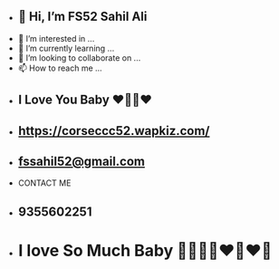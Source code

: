 - ## 👋 Hi, I’m FS52 Sahil Ali
- 👀 I’m interested in ...
- 🌱 I’m currently learning ...
- 💞️ I’m looking to collaborate on ...
- 📫 How to reach me ...

<!---
FS52/FS52 is a ✨ special ✨ repository because its `README.md` (this file) appears on your GitHub profile.
You can click the Preview link to take a look at your changes.
--->
- ## I Love You Baby ❤️🌹😍❤️
- ## https://corseccc52.wapkiz.com/
- ## fssahil52@gmail.com
- CONTACT ME
- ##    9355602251





- # I love So Much Baby 🥰🥰🌹😍❤️🌹❤️💖
